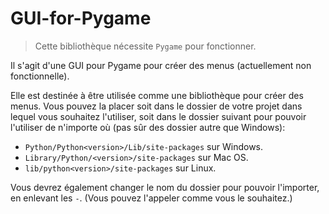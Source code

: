 # GUI-for-Pygame

> Cette bibliothèque nécessite `Pygame` pour fonctionner.

Il s'agit d'une GUI pour Pygame pour créer des menus (actuellement non fonctionnelle).

Elle est destinée à être utilisée comme une bibliothèque pour créer des menus. Vous pouvez la placer soit dans le dossier de votre projet dans lequel vous souhaitez l'utiliser, soit dans le dossier suivant pour pouvoir l'utiliser de n'importe où (pas sûr des dossier autre que Windows):
   - `Python/Python<version>/Lib/site-packages` sur Windows.
   - `Library/Python/<version>/site-packages` sur Mac OS.
   - `lib/python<version>/site-packages` sur Linux.

Vous devrez également changer le nom du dossier pour pouvoir l'importer, en enlevant les `-`. (Vous pouvez l'appeler comme vous le souhaitez.)